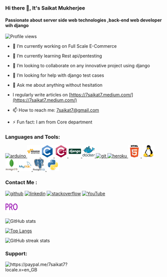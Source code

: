 ### Hi there 👋, It's  Saikat Mukherjee
#### Passionate about server side web technologies ,back-end web developer wih django

![Profile views](https://gpvc.arturio.dev/7saikat7)  





- 🔭 I’m currently working on Full Scale E-Commerce 
- 🌱 I’m currently learning Rest api/pentesting 
- 👯 I’m looking to collaborate on any innovative project using django 
- 🤔 I’m looking for help with django test cases 
- 💬 Ask me about anything without hesitation

-    I regularly write articles on [https://7saikat7.medium.com/](https://7saikat7.medium.com/)
- 📫 How to reach me: 7saikat7@gmail.com 
- ⚡ Fun fact: I am from Core department 
<h3 align="left">Languages and Tools:</h3>
<p align="left"> <a href="https://www.arduino.cc/" target="_blank"> <img src="https://cdn.worldvectorlogo.com/logos/arduino-1.svg" alt="arduino" width="40" height="40"/> </a> <a href="https://aws.amazon.com" target="_blank"> <img src="https://raw.githubusercontent.com/devicons/devicon/master/icons/amazonwebservices/amazonwebservices-original-wordmark.svg" alt="aws" width="40" height="40"/> </a> <a href="https://www.cprogramming.com/" target="_blank"> <img src="https://raw.githubusercontent.com/devicons/devicon/master/icons/c/c-original.svg" alt="c" width="40" height="40"/> </a> <a href="https://www.w3schools.com/cpp/" target="_blank"> <img src="https://raw.githubusercontent.com/devicons/devicon/master/icons/cplusplus/cplusplus-original.svg" alt="cplusplus" width="40" height="40"/> </a> <a href="https://www.djangoproject.com/" target="_blank"> <img src="https://raw.githubusercontent.com/devicons/devicon/master/icons/django/django-original.svg" alt="django" width="40" height="40"/> </a> <a href="https://www.docker.com/" target="_blank"> <img src="https://raw.githubusercontent.com/devicons/devicon/master/icons/docker/docker-original-wordmark.svg" alt="docker" width="40" height="40"/> </a> <a href="https://git-scm.com/" target="_blank"> <img src="https://www.vectorlogo.zone/logos/git-scm/git-scm-icon.svg" alt="git" width="40" height="40"/> </a> <a href="https://heroku.com" target="_blank"> <img src="https://www.vectorlogo.zone/logos/heroku/heroku-icon.svg" alt="heroku" width="40" height="40"/> </a> <a href="https://www.w3.org/html/" target="_blank"> <img src="https://raw.githubusercontent.com/devicons/devicon/master/icons/html5/html5-original-wordmark.svg" alt="html5" width="40" height="40"/> </a> <a href="https://www.linux.org/" target="_blank"> <img src="https://raw.githubusercontent.com/devicons/devicon/master/icons/linux/linux-original.svg" alt="linux" width="40" height="40"/> </a> <a href="https://www.mongodb.com/" target="_blank"> <img src="https://raw.githubusercontent.com/devicons/devicon/master/icons/mongodb/mongodb-original-wordmark.svg" alt="mongodb" width="40" height="40"/> </a> <a href="https://www.mysql.com/" target="_blank"> <img src="https://raw.githubusercontent.com/devicons/devicon/master/icons/mysql/mysql-original-wordmark.svg" alt="mysql" width="40" height="40"/> </a> <a href="https://www.postgresql.org" target="_blank"> <img src="https://raw.githubusercontent.com/devicons/devicon/master/icons/postgresql/postgresql-original-wordmark.svg" alt="postgresql" width="40" height="40"/> </a> <a href="https://www.python.org" target="_blank"> <img src="https://raw.githubusercontent.com/devicons/devicon/master/icons/python/python-original.svg" alt="python" width="40" height="40"/> </a> </p>



<h3 align="left">Contact Me :</h3>

[<img src='https://cdn.jsdelivr.net/npm/simple-icons@3.0.1/icons/github.svg' alt='github' height='40'>](https://github.com/7saikat7)  [<img src='https://cdn.jsdelivr.net/npm/simple-icons@3.0.1/icons/linkedin.svg' alt='linkedin' height='40'>](https://www.linkedin.com/in/https://linkedin.com/in/https://www.linkedin.com/in/saikat-mukherjee-616534191//)  [<img src='https://cdn.jsdelivr.net/npm/simple-icons@3.0.1/icons/stackoverflow.svg' alt='stackoverflow' height='40'>](https://stackoverflow.com/users/https://stackoverflow.com/users/https://stackoverflow.com/users/14032693/saikat-mukherjee)  [<img src='https://cdn.jsdelivr.net/npm/simple-icons@3.0.1/icons/youtube.svg' alt='YouTube' height='40'>](https://www.youtube.com/channel/https://www.youtube.com/c/https://www.youtube.com/channel/ucoup8pm964djabuoqkb35ja/)  



<a href='https://github.com/pricing'><img src='https://raw.githubusercontent.com/acervenky/animated-github-badges/master/assets/pro.gif' width='40' height='40'></a> 



![GitHub stats](https://github-readme-stats.vercel.app/api?username=7saikat7&show_icons=true&count_private=true)  


[![Top Langs](https://github-readme-stats.vercel.app/api/top-langs/?username=7saikat7)](https://github.com/anuraghazra/github-readme-stats)
<!-- ![GitHub Activity Graph](https://activity-graph.herokuapp.com/graph?username=7saikat7)   -->


![GitHub streak stats](https://github-readme-streak-stats.herokuapp.com/?user=7saikat7)  

<h3 align="left">Support:</h3>
<p><a href="https://www.buymeacoffee.com/https://paypal.me/7saikat7?locale.x=en_GB"> <img align="left" src="https://cdn.buymeacoffee.com/buttons/v2/default-yellow.png" height="50" width="210" alt="https://paypal.me/7saikat7?locale.x=en_GB" /></a></p><br><br>

